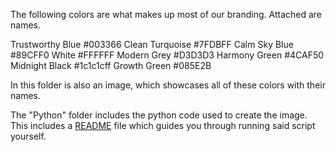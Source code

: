 The following colors are what makes up most of our branding. Attached are names.

Trustworthy Blue	#003366
Clean Turquoise	#7FDBFF
Calm Sky Blue	#89CFF0
White	#FFFFFF
Modern Grey	#D3D3D3
Harmony Green	#4CAF50
Midnight Black	#1c1c1cff
Growth Green	#085E2B

In this folder is also an image, which showcases all of these colors with their names.

The "Python" folder includes the python code used to create the image. This includes a [README](./python/README.md) file which guides you through running said script yourself.
